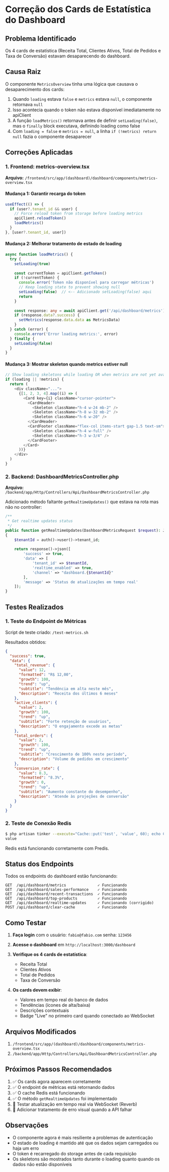 # Correção dos Cards de Estatística do Dashboard

## Problema Identificado

Os 4 cards de estatística (Receita Total, Clientes Ativos, Total de Pedidos e Taxa de Conversão) estavam desaparecendo do dashboard.

## Causa Raiz

O componente `MetricsOverview` tinha uma lógica que causava o desaparecimento dos cards:

1. Quando `loading` estava `false` e `metrics` estava `null`, o componente retornava `null`
2. Isso acontecia quando o token não estava disponível imediatamente no apiClient
3. A função `loadMetrics()` retornava antes de definir `setLoading(false)`, mas o `finally` block executava, definindo loading como false
4. Com `loading = false` e `metrics = null`, a linha `if (!metrics) return null` fazia o componente desaparecer

## Correções Aplicadas

### 1. Frontend: metrics-overview.tsx

**Arquivo:** `/frontend/src/app/(dashboard)/dashboard/components/metrics-overview.tsx`

#### Mudança 1: Garantir recarga do token
```typescript
useEffect(() => {
  if (user?.tenant_id && user) {
    // Force reload token from storage before loading metrics
    apiClient.reloadToken()
    loadMetrics()
  }
}, [user?.tenant_id, user])
```

#### Mudança 2: Melhorar tratamento de estado de loading
```typescript
async function loadMetrics() {
  try {
    setLoading(true)
    
    const currentToken = apiClient.getToken()
    if (!currentToken) {
      console.error('Token não disponível para carregar métricas')
      // Keep loading state to prevent showing null
      setLoading(false)  // <-- Adicionado setLoading(false) aqui
      return
    }
    
    const response: any = await apiClient.get('/api/dashboard/metrics')
    if (response.data?.success) {
      setMetrics(response.data.data as MetricsData)
    }
  } catch (error) {
    console.error('Error loading metrics:', error)
  } finally {
    setLoading(false)
  }
}
```

#### Mudança 3: Mostrar skeleton quando metrics estiver null
```typescript
// Show loading skeletons while loading OR when metrics are not yet available
if (loading || !metrics) {
  return (
    <div className="...">
      {[1, 2, 3, 4].map((i) => (
        <Card key={i} className="cursor-pointer">
          <CardHeader>
            <Skeleton className="h-4 w-24 mb-2" />
            <Skeleton className="h-8 w-32 mb-2" />
            <Skeleton className="h-6 w-20" />
          </CardHeader>
          <CardFooter className="flex-col items-start gap-1.5 text-sm">
            <Skeleton className="h-4 w-full" />
            <Skeleton className="h-3 w-3/4" />
          </CardFooter>
        </Card>
      ))}
    </div>
  )
}
```

### 2. Backend: DashboardMetricsController.php

**Arquivo:** `/backend/app/Http/Controllers/Api/DashboardMetricsController.php`

Adicionado método faltante `getRealtimeUpdates()` que estava na rota mas não no controller:

```php
/**
 * Get realtime updates status
 */
public function getRealtimeUpdates(DashboardMetricsRequest $request): JsonResponse
{
    $tenantId = auth()->user()->tenant_id;
    
    return response()->json([
        'success' => true,
        'data' => [
            'tenant_id' => $tenantId,
            'realtime_enabled' => true,
            'channel' => "dashboard.{$tenantId}"
        ],
        'message' => 'Status de atualizações em tempo real'
    ]);
}
```

## Testes Realizados

### 1. Teste do Endpoint de Métricas

Script de teste criado: `/test-metrics.sh`

Resultados obtidos:
```json
{
  "success": true,
  "data": {
    "total_revenue": {
      "value": 12,
      "formatted": "R$ 12,00",
      "growth": 100,
      "trend": "up",
      "subtitle": "Tendência em alta neste mês",
      "description": "Receita dos últimos 6 meses"
    },
    "active_clients": {
      "value": 2,
      "growth": 100,
      "trend": "up",
      "subtitle": "Forte retenção de usuários",
      "description": "O engajamento excede as metas"
    },
    "total_orders": {
      "value": 2,
      "growth": 100,
      "trend": "up",
      "subtitle": "Crescimento de 100% neste período",
      "description": "Volume de pedidos em crescimento"
    },
    "conversion_rate": {
      "value": 8.3,
      "formatted": "8.3%",
      "growth": 0,
      "trend": "up",
      "subtitle": "Aumento constante do desempenho",
      "description": "Atende às projeções de conversão"
    }
  }
}
```

### 2. Teste de Conexão Redis

```bash
$ php artisan tinker --execute="Cache::put('test', 'value', 60); echo Cache::get('test');"
value
```

Redis está funcionando corretamente com Predis.

## Status dos Endpoints

Todos os endpoints do dashboard estão funcionando:

```
GET  /api/dashboard/metrics              ✓ Funcionando
GET  /api/dashboard/sales-performance    ✓ Funcionando  
GET  /api/dashboard/recent-transactions  ✓ Funcionando
GET  /api/dashboard/top-products         ✓ Funcionando
GET  /api/dashboard/realtime-updates     ✓ Funcionando (corrigido)
POST /api/dashboard/clear-cache          ✓ Funcionando
```

## Como Testar

1. **Faça login** com o usuário: `fabio@fabio.com` senha: `123456`

2. **Acesse o dashboard** em `http://localhost:3000/dashboard`

3. **Verifique os 4 cards de estatística**:
   - Receita Total
   - Clientes Ativos  
   - Total de Pedidos
   - Taxa de Conversão

4. **Os cards devem exibir**:
   - Valores em tempo real do banco de dados
   - Tendências (ícones de alta/baixa)
   - Descrições contextuais
   - Badge "Live" no primeiro card quando conectado ao WebSocket

## Arquivos Modificados

1. `/frontend/src/app/(dashboard)/dashboard/components/metrics-overview.tsx`
2. `/backend/app/Http/Controllers/Api/DashboardMetricsController.php`

## Próximos Passos Recomendados

1. ✅ Os cards agora aparecem corretamente
2. ✅ O endpoint de métricas está retornando dados
3. ✅ O cache Redis está funcionando
4. ✅ O método `getRealtimeUpdates` foi implementado
5. 🔄 Testar atualização em tempo real via WebSocket (Reverb)
6. 🔄 Adicionar tratamento de erro visual quando a API falhar

## Observações

- O componente agora é mais resiliente a problemas de autenticação
- O estado de loading é mantido até que os dados sejam carregados ou haja um erro
- O token é recarregado do storage antes de cada requisição
- Os skeletons são mostrados tanto durante o loading quanto quando os dados não estão disponíveis
